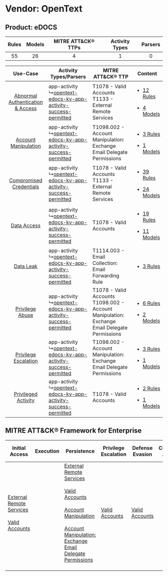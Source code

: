 Vendor: OpenText
================
Product: eDOCS
--------------
| Rules | Models | MITRE ATT&CK® TTPs | Activity Types | Parsers |
|:-----:|:------:|:------------------:|:--------------:|:-------:|
|  55   |   26   |         4          |       1        |    0    |

|    Use-Case    | Activity Types/Parsers    | MITRE ATT&CK® TTP    | Content    |
|:----:| ---- | ---- | ---- |
| [Abnormal Authentication & Access](../../../UseCases/uc_abnormal_authentication_&_access.md) |  app-activity<br> ↳[opentext-edocs-kv-app-activity-success-permitted](Ps/pC_opentextedocskvappactivitysuccesspermitted.md)<br> | T1078 - Valid Accounts<br>T1133 - External Remote Services<br>    | [<ul><li>12 Rules</li></ul><ul><li>4 Models</li></ul>](RM/r_m_opentext_edocs_Abnormal_Authentication_&_Access.md) |
|    [Account Manipulation](../../../UseCases/uc_account_manipulation.md)    |  app-activity<br> ↳[opentext-edocs-kv-app-activity-success-permitted](Ps/pC_opentextedocskvappactivitysuccesspermitted.md)<br> | T1098.002 - Account Manipulation: Exchange Email Delegate Permissions<br>    | [<ul><li>3 Rules</li></ul><ul><li>1 Models</li></ul>](RM/r_m_opentext_edocs_Account_Manipulation.md)    |
|          [Compromised Credentials](../../../UseCases/uc_compromised_credentials.md)          |  app-activity<br> ↳[opentext-edocs-kv-app-activity-success-permitted](Ps/pC_opentextedocskvappactivitysuccesspermitted.md)<br> | T1078 - Valid Accounts<br>T1133 - External Remote Services<br>    | [<ul><li>39 Rules</li></ul><ul><li>24 Models</li></ul>](RM/r_m_opentext_edocs_Compromised_Credentials.md)         |
|    [Data Access](../../../UseCases/uc_data_access.md)    |  app-activity<br> ↳[opentext-edocs-kv-app-activity-success-permitted](Ps/pC_opentextedocskvappactivitysuccesspermitted.md)<br> | T1078 - Valid Accounts<br>    | [<ul><li>19 Rules</li></ul><ul><li>11 Models</li></ul>](RM/r_m_opentext_edocs_Data_Access.md)    |
|    [Data Leak](../../../UseCases/uc_data_leak.md)    |  app-activity<br> ↳[opentext-edocs-kv-app-activity-success-permitted](Ps/pC_opentextedocskvappactivitysuccesspermitted.md)<br> | T1114.003 - Email Collection: Email Forwarding Rule<br>    | [<ul><li>3 Rules</li></ul>](RM/r_m_opentext_edocs_Data_Leak.md)    |
|    [Privilege Abuse](../../../UseCases/uc_privilege_abuse.md)    |  app-activity<br> ↳[opentext-edocs-kv-app-activity-success-permitted](Ps/pC_opentextedocskvappactivitysuccesspermitted.md)<br> | T1078 - Valid Accounts<br>T1098.002 - Account Manipulation: Exchange Email Delegate Permissions<br> | [<ul><li>6 Rules</li></ul><ul><li>2 Models</li></ul>](RM/r_m_opentext_edocs_Privilege_Abuse.md)    |
|    [Privilege Escalation](../../../UseCases/uc_privilege_escalation.md)    |  app-activity<br> ↳[opentext-edocs-kv-app-activity-success-permitted](Ps/pC_opentextedocskvappactivitysuccesspermitted.md)<br> | T1098.002 - Account Manipulation: Exchange Email Delegate Permissions<br>    | [<ul><li>3 Rules</li></ul><ul><li>1 Models</li></ul>](RM/r_m_opentext_edocs_Privilege_Escalation.md)    |
|    [Privileged Activity](../../../UseCases/uc_privileged_activity.md)    |  app-activity<br> ↳[opentext-edocs-kv-app-activity-success-permitted](Ps/pC_opentextedocskvappactivitysuccesspermitted.md)<br> | T1078 - Valid Accounts<br>    | [<ul><li>2 Rules</li></ul><ul><li>1 Models</li></ul>](RM/r_m_opentext_edocs_Privileged_Activity.md)    |

MITRE ATT&CK® Framework for Enterprise
--------------------------------------
| Initial Access                                                                                                                                   | Execution | Persistence                                                                                                                                                                                                                                                                                                                                 | Privilege Escalation                                                | Defense Evasion                                                     | Credential Access | Discovery | Lateral Movement | Collection                                                                                                                                                            | Command and Control | Exfiltration | Impact |
| ------------------------------------------------------------------------------------------------------------------------------------------------ | --------- | ------------------------------------------------------------------------------------------------------------------------------------------------------------------------------------------------------------------------------------------------------------------------------------------------------------------------------------------- | ------------------------------------------------------------------- | ------------------------------------------------------------------- | ----------------- | --------- | ---------------- | --------------------------------------------------------------------------------------------------------------------------------------------------------------------- | ------------------- | ------------ | ------ |
| [External Remote Services](https://attack.mitre.org/techniques/T1133)<br><br>[Valid Accounts](https://attack.mitre.org/techniques/T1078)<br><br> |           | [External Remote Services](https://attack.mitre.org/techniques/T1133)<br><br>[Valid Accounts](https://attack.mitre.org/techniques/T1078)<br><br>[Account Manipulation](https://attack.mitre.org/techniques/T1098)<br><br>[Account Manipulation: Exchange Email Delegate Permissions](https://attack.mitre.org/techniques/T1098/002)<br><br> | [Valid Accounts](https://attack.mitre.org/techniques/T1078)<br><br> | [Valid Accounts](https://attack.mitre.org/techniques/T1078)<br><br> |                   |           |                  | [Email Collection](https://attack.mitre.org/techniques/T1114)<br><br>[Email Collection: Email Forwarding Rule](https://attack.mitre.org/techniques/T1114/003)<br><br> |                     |              |        |